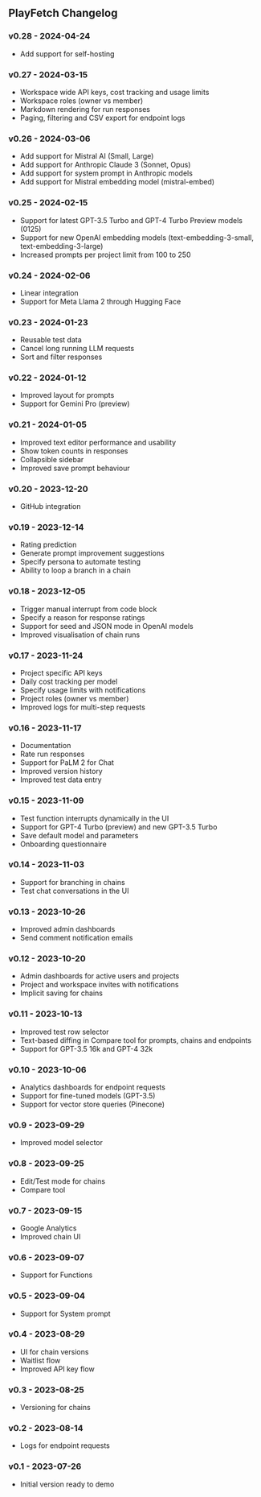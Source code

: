 ## PlayFetch Changelog

### v0.28 - 2024-04-24
- Add support for self-hosting

### v0.27 - 2024-03-15
- Workspace wide API keys, cost tracking and usage limits
- Workspace roles (owner vs member)
- Markdown rendering for run responses
- Paging, filtering and CSV export for endpoint logs

### v0.26 - 2024-03-06
- Add support for Mistral AI (Small, Large)
- Add support for Anthropic Claude 3 (Sonnet, Opus)
- Add support for system prompt in Anthropic models
- Add support for Mistral embedding model (mistral-embed)

### v0.25 - 2024-02-15
- Support for latest GPT-3.5 Turbo and GPT-4 Turbo Preview models (0125)
- Support for new OpenAI embedding models (text-embedding-3-small, text-embedding-3-large)
- Increased prompts per project limit from 100 to 250

### v0.24 - 2024-02-06
- Linear integration
- Support for Meta Llama 2 through Hugging Face

### v0.23 - 2024-01-23
- Reusable test data
- Cancel long running LLM requests
- Sort and filter responses

### v0.22 - 2024-01-12
- Improved layout for prompts
- Support for Gemini Pro (preview)

### v0.21 - 2024-01-05
- Improved text editor performance and usability
- Show token counts in responses
- Collapsible sidebar
- Improved save prompt behaviour

### v0.20 - 2023-12-20
- GitHub integration

### v0.19 - 2023-12-14
- Rating prediction
- Generate prompt improvement suggestions
- Specify persona to automate testing
- Ability to loop a branch in a chain

### v0.18 - 2023-12-05
- Trigger manual interrupt from code block
- Specify a reason for response ratings
- Support for seed and JSON mode in OpenAI models
- Improved visualisation of chain runs

### v0.17 - 2023-11-24
- Project specific API keys
- Daily cost tracking per model
- Specify usage limits with notifications
- Project roles (owner vs member)
- Improved logs for multi-step requests

### v0.16 - 2023-11-17
- Documentation
- Rate run responses
- Support for PaLM 2 for Chat
- Improved version history
- Improved test data entry

### v0.15 - 2023-11-09
- Test function interrupts dynamically in the UI
- Support for GPT-4 Turbo (preview) and new GPT-3.5 Turbo
- Save default model and parameters
- Onboarding questionnaire

### v0.14 - 2023-11-03
- Support for branching in chains
- Test chat conversations in the UI

### v0.13 - 2023-10-26
- Improved admin dashboards
- Send comment notification emails

### v0.12 - 2023-10-20
- Admin dashboards for active users and projects
- Project and workspace invites with notifications
- Implicit saving for chains

### v0.11 - 2023-10-13
- Improved test row selector
- Text-based diffing in Compare tool for prompts, chains and endpoints
- Support for GPT-3.5 16k and GPT-4 32k

### v0.10 - 2023-10-06
- Analytics dashboards for endpoint requests
- Support for fine-tuned models (GPT-3.5)
- Support for vector store queries (Pinecone)

### v0.9 - 2023-09-29
- Improved model selector

### v0.8 - 2023-09-25
- Edit/Test mode for chains
- Compare tool

### v0.7 - 2023-09-15
- Google Analytics
- Improved chain UI

### v0.6 - 2023-09-07
- Support for Functions

### v0.5 - 2023-09-04
- Support for System prompt

### v0.4 - 2023-08-29
- UI for chain versions
- Waitlist flow
- Improved API key flow

### v0.3 - 2023-08-25
- Versioning for chains

### v0.2 - 2023-08-14
- Logs for endpoint requests

### v0.1 - 2023-07-26
- Initial version ready to demo
